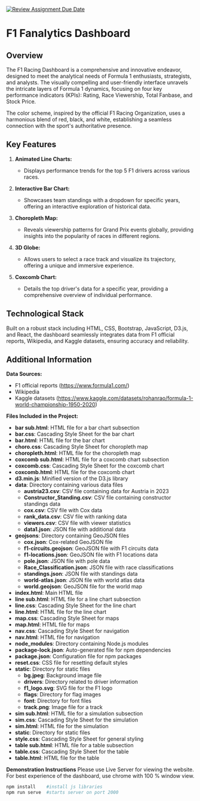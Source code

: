 [![Review Assignment Due Date](https://classroom.github.com/assets/deadline-readme-button-24ddc0f5d75046c5622901739e7c5dd533143b0c8e959d652212380cedb1ea36.svg)](https://classroom.github.com/a/aIBftyMV)


# F1 Fanalytics Dashboard


## Overview

The F1 Racing Dashboard is a comprehensive and innovative endeavor, designed to meet the analytical needs of Formula 1 enthusiasts, strategists, and analysts. The visually compelling and user-friendly interface unravels the intricate layers of Formula 1 dynamics, focusing on four key performance indicators (KPIs): Rating, Race Viewership, Total Fanbase, and Stock Price.

The color scheme, inspired by the official F1 Racing Organization, uses a harmonious blend of red, black, and white, establishing a seamless connection with the sport's authoritative presence.

## Key Features

1. **Animated Line Charts:**
   - Displays performance trends for the top 5 F1 drivers across various races.

2. **Interactive Bar Chart:**
   - Showcases team standings with a dropdown for specific years, offering an interactive exploration of historical data.

3. **Choropleth Map:**
   - Reveals viewership patterns for Grand Prix events globally, providing insights into the popularity of races in different regions.

4. **3D Globe:**
   - Allows users to select a race track and visualize its trajectory, offering a unique and immersive experience.

5. **Coxcomb Chart:**
   - Details the top driver's data for a specific year, providing a comprehensive overview of individual performance.

## Technological Stack

Built on a robust stack including HTML, CSS, Bootstrap, JavaScript, D3.js, and React, the dashboard seamlessly integrates data from F1 official reports, Wikipedia, and Kaggle datasets, ensuring accuracy and reliability.

## Additional Information

**Data Sources:**
- F1 official reports (https://www.formula1.com/)
- Wikipedia
- Kaggle datasets (https://www.kaggle.com/datasets/rohanrao/formula-1-world-championship-1950-2020)

**Files Included in the Project:**
- **bar sub.html**: HTML file for a bar chart subsection
- **bar.css**: Cascading Style Sheet for the bar chart
- **bar.html**: HTML file for the bar chart
- **choro.css**: Cascading Style Sheet for choropleth map
- **choropleth.html**: HTML file for the choropleth map
- **coxcomb sub.html**: HTML file for a coxcomb chart subsection
- **coxcomb.css**: Cascading Style Sheet for the coxcomb chart
- **coxcomb.html**: HTML file for the coxcomb chart
- **d3.min.js**: Minified version of the D3.js library
- **data**: Directory containing various data files
  - **austria23.csv**: CSV file containing data for Austria in 2023
  - **Constructor_Standing.csv**: CSV file containing constructor standings data
  - **cox.csv**: CSV file with Cox data
  - **rank_data.csv**: CSV file with ranking data
  - **viewers.csv**: CSV file with viewer statistics
  - **data1.json**: JSON file with additional data
- **geojsons**: Directory containing GeoJSON files
  - **cox.json**: Cox-related GeoJSON file
  - **f1-circuits.geojson**: GeoJSON file with F1 circuits data
  - **f1-locations.json**: GeoJSON file with F1 locations data
  - **pole.json**: JSON file with pole data
  - **Race_Classification.json**: JSON file with race classifications
  - **standings.json**: JSON file with standings data
  - **world-atlas.json**: JSON file with world atlas data
  - **world.geojson**: GeoJSON file for the world map
- **index.html**: Main HTML file
- **line sub.html**: HTML file for a line chart subsection
- **line.css**: Cascading Style Sheet for the line chart
- **line.html**: HTML file for the line chart
- **map.css**: Cascading Style Sheet for maps
- **map.html**: HTML file for maps
- **nav.css**: Cascading Style Sheet for navigation
- **nav.html**: HTML file for navigation
- **node_modules**: Directory containing Node.js modules
- **package-lock.json**: Auto-generated file for npm dependencies
- **package.json**: Configuration file for npm packages
- **reset.css**: CSS file for resetting default styles
- **static**: Directory for static files
  - **bg.jpeg**: Background image file
  - **drivers**: Directory related to driver information
  - **f1_logo.svg**: SVG file for the F1 logo
  - **flags**: Directory for flag images
  - **font**: Directory for font files
  - **track.png**: Image file for a track
- **sim sub.html**: HTML file for a simulation subsection
- **sim.css**: Cascading Style Sheet for the simulation
- **sim.html**: HTML file for the simulation
- **static**: Directory for static files
- **style.css**: Cascading Style Sheet for general styling
- **table sub.html**: HTML file for a table subsection
- **table.css**: Cascading Style Sheet for the table
- **table.html**: HTML file for the table


**Demonstration Instructions**
Please use Live Server for viewing the website. For best experience of the dashboard, use chrome with 100 % window view.

```bash
npm install    #install js libraries
npm run serve  #starts server on port 2000
```
